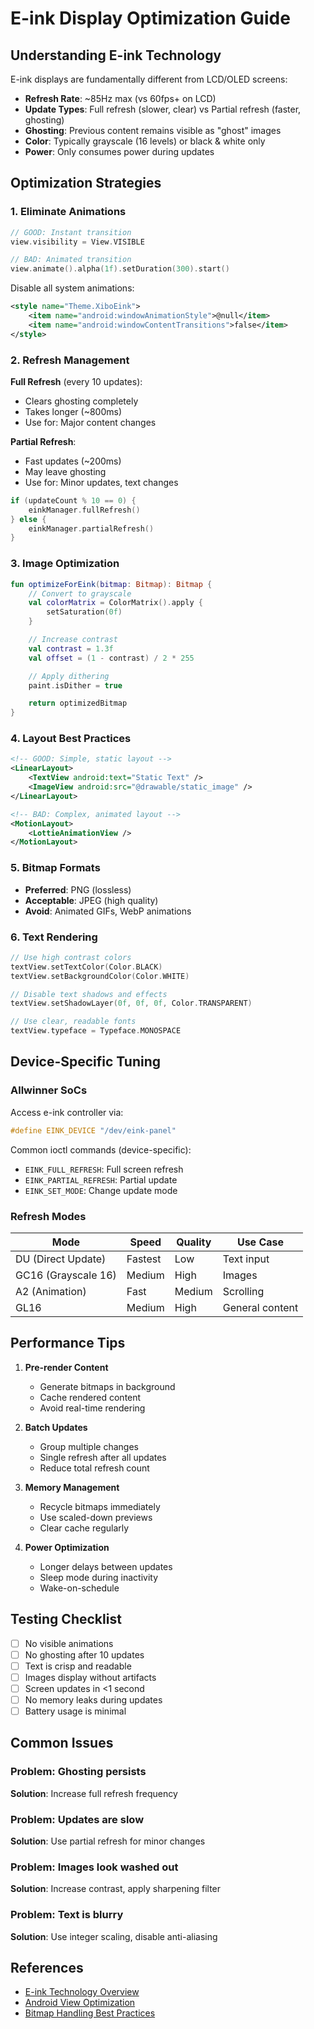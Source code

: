 # E-ink Display Optimization Guide

## Understanding E-ink Technology

E-ink displays are fundamentally different from LCD/OLED screens:
- **Refresh Rate**: ~85Hz max (vs 60fps+ on LCD)
- **Update Types**: Full refresh (slower, clear) vs Partial refresh (faster, ghosting)
- **Ghosting**: Previous content remains visible as "ghost" images
- **Color**: Typically grayscale (16 levels) or black & white only
- **Power**: Only consumes power during updates

## Optimization Strategies

### 1. Eliminate Animations

```kotlin
// GOOD: Instant transition
view.visibility = View.VISIBLE

// BAD: Animated transition
view.animate().alpha(1f).setDuration(300).start()
```

Disable all system animations:
```xml
<style name="Theme.XiboEink">
    <item name="android:windowAnimationStyle">@null</item>
    <item name="android:windowContentTransitions">false</item>
</style>
```

### 2. Refresh Management

**Full Refresh** (every 10 updates):
- Clears ghosting completely
- Takes longer (~800ms)
- Use for: Major content changes

**Partial Refresh**:
- Fast updates (~200ms)
- May leave ghosting
- Use for: Minor updates, text changes

```kotlin
if (updateCount % 10 == 0) {
    einkManager.fullRefresh()
} else {
    einkManager.partialRefresh()
}
```

### 3. Image Optimization

```kotlin
fun optimizeForEink(bitmap: Bitmap): Bitmap {
    // Convert to grayscale
    val colorMatrix = ColorMatrix().apply {
        setSaturation(0f)
    }

    // Increase contrast
    val contrast = 1.3f
    val offset = (1 - contrast) / 2 * 255

    // Apply dithering
    paint.isDither = true

    return optimizedBitmap
}
```

### 4. Layout Best Practices

```xml
<!-- GOOD: Simple, static layout -->
<LinearLayout>
    <TextView android:text="Static Text" />
    <ImageView android:src="@drawable/static_image" />
</LinearLayout>

<!-- BAD: Complex, animated layout -->
<MotionLayout>
    <LottieAnimationView />
</MotionLayout>
```

### 5. Bitmap Formats

- **Preferred**: PNG (lossless)
- **Acceptable**: JPEG (high quality)
- **Avoid**: Animated GIFs, WebP animations

### 6. Text Rendering

```kotlin
// Use high contrast colors
textView.setTextColor(Color.BLACK)
textView.setBackgroundColor(Color.WHITE)

// Disable text shadows and effects
textView.setShadowLayer(0f, 0f, 0f, Color.TRANSPARENT)

// Use clear, readable fonts
textView.typeface = Typeface.MONOSPACE
```

## Device-Specific Tuning

### Allwinner SoCs

Access e-ink controller via:
```cpp
#define EINK_DEVICE "/dev/eink-panel"
```

Common ioctl commands (device-specific):
- `EINK_FULL_REFRESH`: Full screen refresh
- `EINK_PARTIAL_REFRESH`: Partial update
- `EINK_SET_MODE`: Change update mode

### Refresh Modes

| Mode | Speed | Quality | Use Case |
|------|-------|---------|----------|
| DU (Direct Update) | Fastest | Low | Text input |
| GC16 (Grayscale 16) | Medium | High | Images |
| A2 (Animation) | Fast | Medium | Scrolling |
| GL16 | Medium | High | General content |

## Performance Tips

1. **Pre-render Content**
   - Generate bitmaps in background
   - Cache rendered content
   - Avoid real-time rendering

2. **Batch Updates**
   - Group multiple changes
   - Single refresh after all updates
   - Reduce total refresh count

3. **Memory Management**
   - Recycle bitmaps immediately
   - Use scaled-down previews
   - Clear cache regularly

4. **Power Optimization**
   - Longer delays between updates
   - Sleep mode during inactivity
   - Wake-on-schedule

## Testing Checklist

- [ ] No visible animations
- [ ] No ghosting after 10 updates
- [ ] Text is crisp and readable
- [ ] Images display without artifacts
- [ ] Screen updates in <1 second
- [ ] No memory leaks during updates
- [ ] Battery usage is minimal

## Common Issues

### Problem: Ghosting persists
**Solution**: Increase full refresh frequency

### Problem: Updates are slow
**Solution**: Use partial refresh for minor changes

### Problem: Images look washed out
**Solution**: Increase contrast, apply sharpening filter

### Problem: Text is blurry
**Solution**: Use integer scaling, disable anti-aliasing

## References

- [E-ink Technology Overview](https://www.eink.com/)
- [Android View Optimization](https://developer.android.com/topic/performance/rendering)
- [Bitmap Handling Best Practices](https://developer.android.com/topic/performance/graphics)
